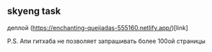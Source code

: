 ## skyeng task

деплой (https://enchanting-queijadas-555160.netlify.app/)[link]

P.S. Апи гитхаба не позволяет запрашивать более 100ой страницы
